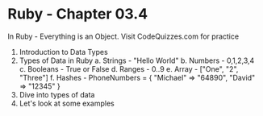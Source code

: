 # Ruby - Chapter 03.4

In Ruby - Everything is an Object.
Visit CodeQuizzes.com for practice

1. Introduction to Data Types
2. Types of Data in Ruby
    a. Strings  - "Hello World"
    b. Numbers  - 0,1,2,3,4
    c. Booleans - True or False
    d. Ranges - 0..9
    e. Array -  ["One", "2", "Three"]
    f. Hashes - PhoneNumbers = {
        "Michael" => "64890",
        "David" => "12345"
    }
2. Dive into types of data
3. Let's look at some examples
